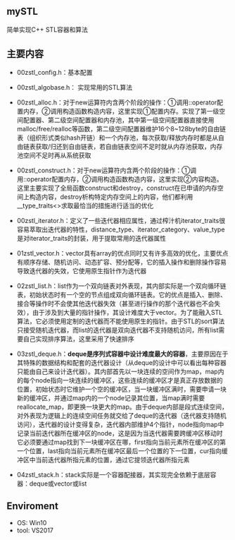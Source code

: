 ## mySTL

简单实现C++ STL容器和算法

## 主要内容

- 00zstl_config.h：基本配置

- 00zstl_algobase.h： 实现常用的STL算法

- 00zstl_alloc.h：对于new运算符内含两个阶段的操作：①调用::operator配置内存，②调用构造函数构造内容，这里实现①配置内存。实现了第一级空间配置器、第二级空间配置器和内存池，其中第一级空间配置器直接使用malloc/free/realloc等函数，第二级空间配置器维护16个8~128byte的自由链表（组织形式类似hash开链）和一个内存池，每次获取/释放内存时都是从自由链表获取/归还到自由链表，若自由链表空间不足时就从内存池获取，内存池空间不足时再从系统获取  

- 00zstl_construct.h：对于new运算符内含两个阶段的操作：①调用::operator配置内存，②调用构造函数构造内容，这里实现②内容构造。这里主要实现了全局函数construct和destroy，construct在已申请的内存空间上构造内容，destroy析构特定内存空间上的内容，他们都利用__type_traits<>求取最恰当的措施进行适当的优化  

- 00zstl_iterator.h：定义了一些迭代器相应属性，通过榨汁机iterator_traits很容易萃取出迭代器的特性，distance_type、iterator_category、value_type是对iterator_traits的封装，用于提取常用的迭代器属性

- 01zstl_vector.h：vector具有array的优点同时又有许多高效的优化，主要优点有顺序存储、随机访问、动态扩容、预分配等，它的插入操作和删除操作容易导致迭代器的失效，它使用原生指针作为迭代器  

- 02zstl_list.h：list作为一个双向链表对外表现，其内部实际是一个双向循环链表，初始状态时有一个空的节点组成双向循环链表。它的优点是插入、删除、接合等操作时不会使其他迭代器失效（甚至进行操作的那个迭代器也不会失效），由于涉及到大量的指针操作，其设计难度大于vector。为了能融入STL算法，它必须使用定制的迭代器而不能使用原生的指针。由于STL的sort算法只接受随机迭代器，而list的迭代器是双向迭代器不支持随机访问，所有list需要自己实现排序算法，这里采用了快速排序  

- 03zstl_deque.h：**deque是序列式容器中设计难度最大的容器**，主要原因在于其特殊的数据结构和配套的迭代器设计（从deque的设计中可以看出每种容器只能由自己来设计迭代器）。其内部首先以一块连续的空间作为map，map内的每个node指向一块连续的缓冲区，这些连续的缓冲区才是真正存放数据的位置，初始状态时它维护一个空的缓冲区，当一块缓冲区满时，需要申请一块新的缓冲区，并通过map内的一个node记录其位置，当map满时需要reallocate_map，即更换一块更大的map。由于deque内部是段式连续空间，对外表现为逻辑上的连续空间任务就交给了deque的迭代器（迭代器支持随机访问），迭代器的设计变得复杂，迭代器内部维护4个指针，node指向map中记录当前迭代器所在缓冲区的node，这是因为当迭代器需要跨缓冲区移动时它必须要通过map找到下一块缓冲区在哪，first指向当前元素所在缓冲区的第一个位置，last指向当前元素所在缓冲区最后一个位置的下一位置，cur指向缓冲区中当前迭代器所指元素的位置，通过它提领迭代器所指元素  

- 04zstl_stack.h：stack实际是一个容器配接器，其实现完全依赖于底层容器：deque或vector或list


## Enviroment
- OS: Win10
- tool: VS2017